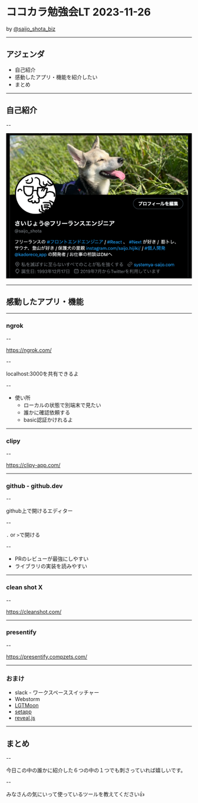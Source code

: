 # ココカラ勉強会LT 2023-11-26
by [@saijo_shota_biz](https://twitter.com/saijo_shota_biz)

---

## アジェンダ
- 自己紹介
- 感動したアプリ・機能を紹介したい
- まとめ

---


## 自己紹介

--

![twitterのhomeの画像](https://github.com/saijo-shota-biz/slides/blob/master/recomended-features/CleanShot%202023-11-23%20at%2015.42.48.png?raw=true)


---


## 感動したアプリ・機能

---

### ngrok

--

https://ngrok.com/

--

localhost:3000を共有できるよ

--

- 使い所
  - ローカルの状態で別端末で見たい
  - 誰かに確認依頼する
  - basic認証かけれるよ

---

### clipy

--

https://clipy-app.com/

---

### github - github.dev

--

github上で開けるエディター

--

`.` or `>`で開ける

--

- PRのレビューが最強にしやすい
- ライブラリの実装を読みやすい

---

### clean shot X

--

https://cleanshot.com/

---

### presentify

--

https://presentify.compzets.com/

---

### おまけ

- slack - ワークスペーススイッチャー
- Webstorm
- [LGTMoon](https://lgtmoon.herokuapp.com/)
- [setapp](https://setapp.com/)
- [reveal.js](https://revealjs.com/)

---

## まとめ

--

今日この中の誰かに紹介した６つの中の１つでも刺さっていれば嬉しいです。

--

みなさんの気にいって使っているツールを教えてください👍
